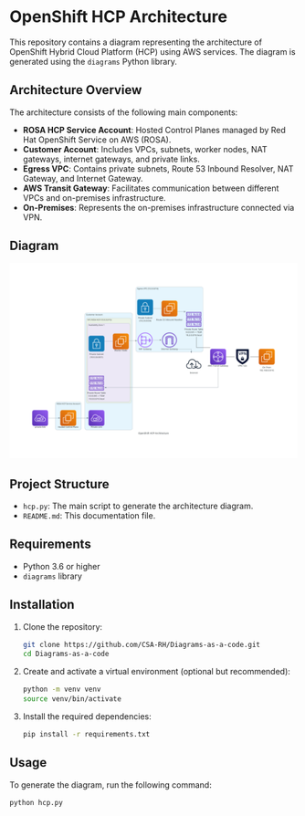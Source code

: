 # OpenShift HCP Architecture

This repository contains a diagram representing the architecture of OpenShift Hybrid Cloud Platform (HCP) using AWS services. The diagram is generated using the `diagrams` Python library.

## Architecture Overview

The architecture consists of the following main components:

- **ROSA HCP Service Account**: Hosted Control Planes managed by Red Hat OpenShift Service on AWS (ROSA).
- **Customer Account**: Includes VPCs, subnets, worker nodes, NAT gateways, internet gateways, and private links.
- **Egress VPC**: Contains private subnets, Route 53 Inbound Resolver, NAT Gateway, and Internet Gateway.
- **AWS Transit Gateway**: Facilitates communication between different VPCs and on-premises infrastructure.
- **On-Premises**: Represents the on-premises infrastructure connected via VPN.

## Diagram

![OpenShift HCP Architecture Diagram](https://github.com/CSA-RH/Diagrams-as-a-code/blob/main/openshift_hcp_architecture.png)

## Project Structure

- `hcp.py`: The main script to generate the architecture diagram.
- `README.md`: This documentation file.

## Requirements

- Python 3.6 or higher
- `diagrams` library

## Installation

1. Clone the repository:

    ```sh
    git clone https://github.com/CSA-RH/Diagrams-as-a-code.git
    cd Diagrams-as-a-code
    ```

2. Create and activate a virtual environment (optional but recommended):

    ```sh
    python -m venv venv
    source venv/bin/activate  
    ```

3. Install the required dependencies:

    ```sh
    pip install -r requirements.txt
    ```

## Usage

To generate the diagram, run the following command:

```sh
python hcp.py
